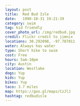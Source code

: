 ```yaml
---
layout: post
title:  Red Bud Isle
date:   1990-10-31 19:21:39
category: swim
tag: kid friendly
cover_photo_url: /img/redbud.jpg
credit: Flickr credit to jimnix    
locations: 30.292098, -97.787011   
water: Always has water
type: Short hike to swim 
cost: Free
hours: 5am-10pm 
city: Austin
location: Westlake
dogs: Yup
kids: Yup
bikes: Yup
taco: 3.7 miles
map: https://goo.gl/maps/CzJlJ 
hashtag: redbudisle
---
```



